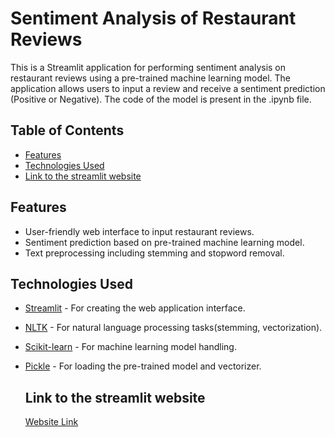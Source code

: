 # Sentiment Analysis of Restaurant Reviews

This is a Streamlit application for performing sentiment analysis on restaurant reviews using a pre-trained machine learning model. The application allows users to input a review and receive a sentiment prediction (Positive or Negative).
The code of the model is present in the .ipynb file.

## Table of Contents

- [Features](#features)
- [Technologies Used](#technologies-used)
- [Link to the streamlit website](#usage)

## Features

- User-friendly web interface to input restaurant reviews.
- Sentiment prediction based on pre-trained machine learning model.
- Text preprocessing including stemming and stopword removal.

## Technologies Used

- [Streamlit](https://streamlit.io/) - For creating the web application interface.
- [NLTK](https://www.nltk.org/) - For natural language processing tasks(stemming, vectorization).
- [Scikit-learn](https://scikit-learn.org/) - For machine learning model handling.
- [Pickle](https://docs.python.org/3/library/pickle.html) - For loading the pre-trained model and vectorizer.

  ## Link to the streamlit website
  [Website Link](https://dsahu77-sentiment-analysis-of-restaurant-reviews-app-gxyhev.streamlit.app/)

